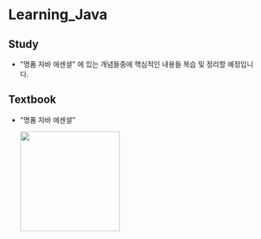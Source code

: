 # Learning_Java

<!-- - Java™ Platform, Standard Edition 8 API Specification
- [Java8](https://docs.oracle.com/javase/8/docs/api/)
 -->

## Study
- "명품 자바 에센셜" 에 있는 개념들중에 핵심적인 내용들 복습 및 정리할 예정입니다.


## Textbook

- "명품 자바 에센셜"

  <img src = "https://user-images.githubusercontent.com/83820185/175895154-786f5803-d16a-4539-8b12-0d79bcf0033a.png" width="200">
